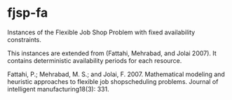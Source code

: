 # fjsp-fa
Instances of the Flexible Job Shop Problem with fixed availability constraints.

This instances are extended from (Fattahi,  Mehrabad,  and  Jolai 2007). It contains deterministic availability periods for each resource.

Fattahi, P.; Mehrabad, M. S.; and Jolai, F. 2007. Mathematical modeling and heuristic approaches to flexible job shopscheduling problems. Journal of intelligent manufacturing18(3): 331.
